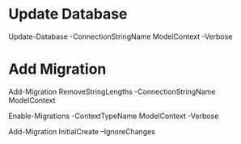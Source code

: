 ﻿# Update Database
Update-Database -ConnectionStringName ModelContext -Verbose

# Add Migration
Add-Migration RemoveStringLengths -ConnectionStringName ModelContext

Enable-Migrations -ContextTypeName ModelContext -Verbose

Add-Migration InitialCreate –IgnoreChanges
